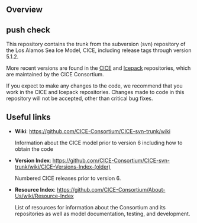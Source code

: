 ## Overview
## push check
This repository contains the trunk from the subversion (svn) repository of the Los Alamos Sea Ice Model, CICE, including release tags through version 5.1.2. 

More recent versions are found in the [CICE](https://github.com/CICE-Consortium/CICE) and [Icepack](https://github.com/CICE-Consortium/Icepack) repositories, which are maintained by the CICE Consortium.  

If you expect to make any changes to the code, we recommend that you work in the CICE and Icepack repositories.  Changes made to code in this repository will not be accepted, other than critical bug fixes.

## Useful links
* **Wiki**: https://github.com/CICE-Consortium/CICE-svn-trunk/wiki

   Information about the CICE model prior to version 6 including how to obtain the code

* **Version Index**: https://github.com/CICE-Consortium/CICE-svn-trunk/wiki/CICE-Versions-Index-(older)

   Numbered CICE releases prior to version 6. 

* **Resource Index**: https://github.com/CICE-Consortium/About-Us/wiki/Resource-Index

   List of resources for information about the Consortium and its repositories as well as model documentation, testing, and development.    
